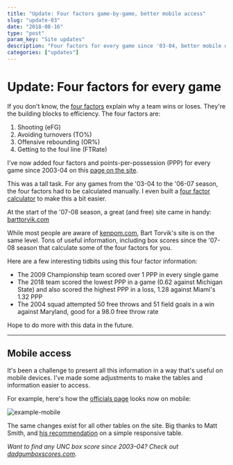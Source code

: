 ```yaml
---
title: "Update: Four factors game-by-game, better mobile access"
slug: "update-03"
date: "2018-08-16"
type: "post"
param_key: "Site updates"
description: "Four factors for every game since '03-04, better mobile design"
categories: ["updates"]
---
```


# Update: Four factors for every game 

If you don't know, the [four factors](https://cbbstatshelp.com/four-factors/intro/) explain why a team wins or loses. They're the building blocks to efficiency. The four factors are:

1. Shooting (eFG)
2. Avoiding turnovers (TO%)
3. Offensive rebounding (OR%)
4. Getting to the foul line (FTRate)

I've now added four factors and points-per-possession (PPP) for every game since 2003-04 on this [page on the site](https://dadgumboxscores.com/four-factors/). 

This was a tall task. For any games from the '03-04 to the '06-07 season, the four factors had to be calculated manually. I even built a [four factor calculator](https://dadgumboxscores.com/calc/) to make this a bit easier. 

At the start of the '07-08 season, a great (and free) site came in handy: [barttorvik.com](http://barttorvik.com/team.php?type=efg&team=North+Carolina) 

While most people are aware of [kenpom.com](https://kenpom.com/), Bart Torvik's site is on the same level. Tons of useful information, including box scores since the '07-08 season that calculate some of the four factors for you. 

Here are a few interesting tidbits using this four factor information: 

- The 2009 Championship team scored over 1 PPP in every single game 
- The 2018 team scored the lowest PPP in a game (0.62 against Michigan State) and also scored the highest PPP in a loss, 1.28 against Miami's 1.32 PPP 
- The 2004 squad attempted 50 free throws and 51 field goals in a win against Maryland, good for a 98.0 free throw rate  

Hope to do more with this data in the future. 

* * * 

## Mobile access

It's been a challenge to present all this information in a way that's useful on mobile devices. I've made some adjustments to make the tables and information easier to access. 

For example, here's how the [officials page](https://dadgumboxscores.com/officials/) looks now on mobile: 

![example-mobile](https://cdn-images-1.medium.com/max/800/1*SqgKx1k-oVZUs9zON6ey-w.png)

The same changes exist for all other tables on the site. Big thanks to Matt Smith, and [his recommendation](https://codepen.io/AllThingsSmitty/pen/MyqmdM) on a simple responsive table. 

*Want to find any UNC box score since 2003–04? Check out [dadgumboxscores.com](http://dadgumboxscores.com/)*.
